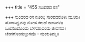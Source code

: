 +++
title = "455 ಸುಂದರದ ರಸ"

+++
ಸುಂದರದ ರಸ ನೂರು; ಸಾರವದರೊಳು ಮೂರು।  
ಹೊಂದಿಪ್ಪುವವು ಮೋಹ ಕರುಣೆ ಶಾಂತಿಗಳ॥  
ಒಂದರಿಂದೊಂದು ಬೆಳೆಯಾದಂದು ಜೀವನವು।  
ಚೆಂದಗೊಂಡುಜ್ಜುಗವೊ - ಮಂಕುತಿಮ್ಮ॥  
